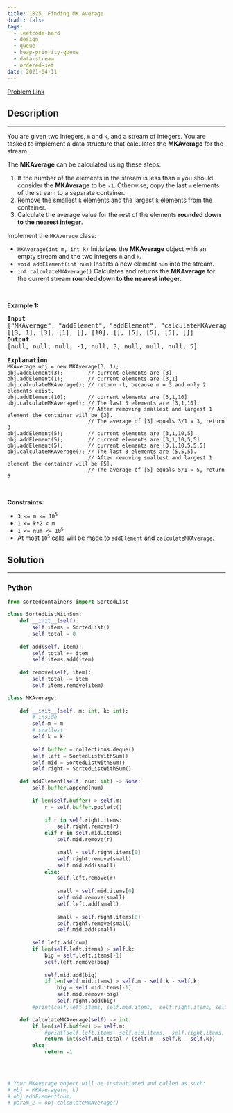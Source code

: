```yaml
---
title: 1825. Finding MK Average
draft: false
tags: 
  - leetcode-hard
  - design
  - queue
  - heap-priority-queue
  - data-stream
  - ordered-set
date: 2021-04-11
---
```


[Problem Link](https://leetcode.com/problems/finding-mk-average/)

## Description

---
<p>You are given two integers, <code>m</code> and <code>k</code>, and a stream of integers. You are tasked to implement a data structure that calculates the <strong>MKAverage</strong> for the stream.</p>

<p>The <strong>MKAverage</strong> can be calculated using these steps:</p>

<ol>
	<li>If the number of the elements in the stream is less than <code>m</code> you should consider the <strong>MKAverage</strong> to be <code>-1</code>. Otherwise, copy the last <code>m</code> elements of the stream to a separate container.</li>
	<li>Remove the smallest <code>k</code> elements and the largest <code>k</code> elements from the container.</li>
	<li>Calculate the average value for the rest of the elements <strong>rounded down to the nearest integer</strong>.</li>
</ol>

<p>Implement the <code>MKAverage</code> class:</p>

<ul>
	<li><code>MKAverage(int m, int k)</code> Initializes the <strong>MKAverage</strong> object with an empty stream and the two integers <code>m</code> and <code>k</code>.</li>
	<li><code>void addElement(int num)</code> Inserts a new element <code>num</code> into the stream.</li>
	<li><code>int calculateMKAverage()</code> Calculates and returns the <strong>MKAverage</strong> for the current stream <strong>rounded down to the nearest integer</strong>.</li>
</ul>

<p>&nbsp;</p>
<p><strong class="example">Example 1:</strong></p>

<pre>
<strong>Input</strong>
[&quot;MKAverage&quot;, &quot;addElement&quot;, &quot;addElement&quot;, &quot;calculateMKAverage&quot;, &quot;addElement&quot;, &quot;calculateMKAverage&quot;, &quot;addElement&quot;, &quot;addElement&quot;, &quot;addElement&quot;, &quot;calculateMKAverage&quot;]
[[3, 1], [3], [1], [], [10], [], [5], [5], [5], []]
<strong>Output</strong>
[null, null, null, -1, null, 3, null, null, null, 5]

<strong>Explanation</strong>
<code>MKAverage obj = new MKAverage(3, 1); 
obj.addElement(3);        // current elements are [3]
obj.addElement(1);        // current elements are [3,1]
obj.calculateMKAverage(); // return -1, because m = 3 and only 2 elements exist.
obj.addElement(10);       // current elements are [3,1,10]
obj.calculateMKAverage(); // The last 3 elements are [3,1,10].
                          // After removing smallest and largest 1 element the container will be [3].
                          // The average of [3] equals 3/1 = 3, return 3
obj.addElement(5);        // current elements are [3,1,10,5]
obj.addElement(5);        // current elements are [3,1,10,5,5]
obj.addElement(5);        // current elements are [3,1,10,5,5,5]
obj.calculateMKAverage(); // The last 3 elements are [5,5,5].
                          // After removing smallest and largest 1 element the container will be [5].
                          // The average of [5] equals 5/1 = 5, return 5
</code></pre>

<p>&nbsp;</p>
<p><strong>Constraints:</strong></p>

<ul>
	<li><code>3 &lt;= m &lt;= 10<sup>5</sup></code></li>
	<li><code>1 &lt;= k*2 &lt; m</code></li>
	<li><code>1 &lt;= num &lt;= 10<sup>5</sup></code></li>
	<li>At most <code>10<sup>5</sup></code> calls will be made to <code>addElement</code> and <code>calculateMKAverage</code>.</li>
</ul>


## Solution

---
### Python
``` py title='finding-mk-average'
from sortedcontainers import SortedList

class SortedListWithSum:
    def __init__(self):
        self.items = SortedList()
        self.total = 0
        
    def add(self, item):
        self.total += item
        self.items.add(item)
        
    def remove(self, item):
        self.total -= item
        self.items.remove(item)

class MKAverage:
    
    def __init__(self, m: int, k: int):
        # inside
        self.m = m
        # smallest
        self.k = k
        
        self.buffer = collections.deque()
        self.left = SortedListWithSum()
        self.mid = SortedListWithSum()
        self.right = SortedListWithSum()

    def addElement(self, num: int) -> None:
        self.buffer.append(num)
        
        if len(self.buffer) > self.m:
            r = self.buffer.popleft()
            
            if r in self.right.items:
                self.right.remove(r)
            elif r in self.mid.items:
                self.mid.remove(r)
                
                small = self.right.items[0]
                self.right.remove(small)
                self.mid.add(small)
            else:
                self.left.remove(r)
                
                small = self.mid.items[0]
                self.mid.remove(small)
                self.left.add(small)
                
                small = self.right.items[0]
                self.right.remove(small)
                self.mid.add(small)
        
        self.left.add(num)
        if len(self.left.items) > self.k:
            big = self.left.items[-1]
            self.left.remove(big)
            
            self.mid.add(big)
            if len(self.mid.items) > self.m - self.k - self.k:
                big = self.mid.items[-1]
                self.mid.remove(big)
                self.right.add(big)
        #print(self.left.items, self.mid.items,  self.right.items, self.mid.total, self.m, self.k)        

    def calculateMKAverage(self) -> int:
        if len(self.buffer) >= self.m:
            #print(self.left.items, self.mid.items,  self.right.items, self.mid.total, self.m, self.k)
            return int(self.mid.total / (self.m - self.k - self.k))
        else:
            return -1
        
        


# Your MKAverage object will be instantiated and called as such:
# obj = MKAverage(m, k)
# obj.addElement(num)
# param_2 = obj.calculateMKAverage()

```

